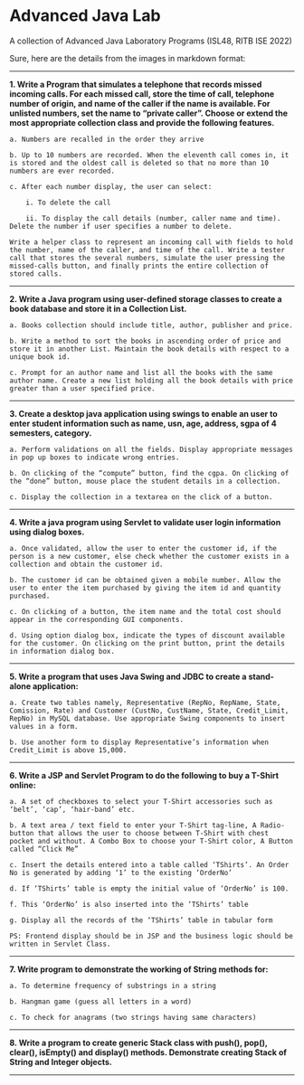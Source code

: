 # Advanced Java Lab
A collection of Advanced Java Laboratory Programs (ISL48, RITB ISE 2022) 

Sure, here are the details from the images in markdown format:

---

**1. Write a Program that simulates a telephone that records missed incoming calls. For each missed call, store the time of call, telephone number of origin, and name of the caller if the name is available. For unlisted numbers, set the name to “private caller”. Choose or extend the most appropriate collection class and provide the following features.**

    a. Numbers are recalled in the order they arrive
    
    b. Up to 10 numbers are recorded. When the eleventh call comes in, it is stored and the oldest call is deleted so that no more than 10 numbers are ever recorded.
    
    c. After each number display, the user can select:
    
        i. To delete the call
        
        ii. To display the call details (number, caller name and time). Delete the number if user specifies a number to delete.
        
    Write a helper class to represent an incoming call with fields to hold the number, name of the caller, and time of the call. Write a tester call that stores the several numbers, simulate the user pressing the missed-calls button, and finally prints the entire collection of stored calls.

---

**2. Write a Java program using user-defined storage classes to create a book database and store it in a Collection List.**

    a. Books collection should include title, author, publisher and price.
    
    b. Write a method to sort the books in ascending order of price and store it in another List. Maintain the book details with respect to a unique book id.
    
    c. Prompt for an author name and list all the books with the same author name. Create a new list holding all the book details with price greater than a user specified price.

---

**3. Create a desktop java application using swings to enable an user to enter student information such as name, usn, age, address, sgpa of 4 semesters, category.**

    a. Perform validations on all the fields. Display appropriate messages in pop up boxes to indicate wrong entries.
    
    b. On clicking of the “compute” button, find the cgpa. On clicking of the “done” button, mouse place the student details in a collection.
    
    c. Display the collection in a textarea on the click of a button.

---

**4. Write a java program using Servlet to validate user login information using dialog boxes.**

    a. Once validated, allow the user to enter the customer id, if the person is a new customer, else check whether the customer exists in a collection and obtain the customer id.
    
    b. The customer id can be obtained given a mobile number. Allow the user to enter the item purchased by giving the item id and quantity purchased.
    
    c. On clicking of a button, the item name and the total cost should appear in the corresponding GUI components.
    
    d. Using option dialog box, indicate the types of discount available for the customer. On clicking on the print button, print the details in information dialog box.

---

**5. Write a program that uses Java Swing and JDBC to create a stand-alone application:**

    a. Create two tables namely, Representative (RepNo, RepName, State, Comission, Rate) and Customer (CustNo, CustName, State, Credit_Limit, RepNo) in MySQL database. Use appropriate Swing components to insert values in a form.
    
    b. Use another form to display Representative’s information when Credit_Limit is above 15,000.

---

**6. Write a JSP and Servlet Program to do the following to buy a T-Shirt online:**

    a. A set of checkboxes to select your T-Shirt accessories such as ‘belt’, ‘cap’, ‘hair-band’ etc.
    
    b. A text area / text field to enter your T-Shirt tag-line, A Radio-button that allows the user to choose between T-Shirt with chest pocket and without. A Combo Box to choose your T-Shirt color, A Button called “Click Me”
    
    c. Insert the details entered into a table called ‘TShirts’. An Order No is generated by adding ‘1’ to the existing ‘OrderNo’
    
    d. If ‘TShirts’ table is empty the initial value of ‘OrderNo’ is 100.
    
    f. This ‘OrderNo’ is also inserted into the ‘TShirts’ table
    
    g. Display all the records of the ‘TShirts’ table in tabular form
    
    PS: Frontend display should be in JSP and the business logic should be written in Servlet Class.

---

**7. Write program to demonstrate the working of String methods for:**

    a. To determine frequency of substrings in a string
    
    b. Hangman game (guess all letters in a word)
    
    c. To check for anagrams (two strings having same characters)

---

**8. Write a program to create generic Stack class with push(), pop(), clear(), isEmpty() and display() methods. Demonstrate creating Stack of String and Integer objects.**

---